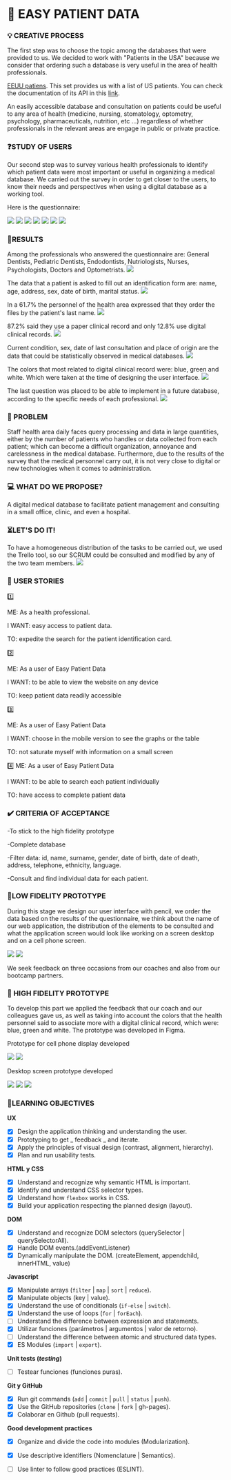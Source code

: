 # :syringe: EASY PATIENT DATA

### :bulb: CREATIVE PROCESS

The first step was to choose the topic among the databases that were provided to us. We decided to work with "Patients in the USA" because we consider that ordering such a database is very useful in the area of health professionals.

[EEUU patiens](src/data/patient/patient.json).
This set provides us with a list of US patients. You can check the documentation of its API in this [link](https://r2.smarthealthit.org/Patient).
 
An easily accessible database and consultation on patients could be useful to any area of health (medicine, nursing, stomatology, optometry, psychology, pharmaceuticals, nutrition, etc ...) regardless of whether professionals in the relevant areas are engage in public or private practice.
 

### :question:STUDY OF USERS
 
Our second step was to survey various health professionals to identify which patient data were most important or useful in organizing a medical database. We carried out the survey in order to get closer to the users, to know their needs and perspectives when using a digital database as a working tool.

Here is the questionnaire:

<img src="src/img/encuesta1.png"> 
<img src="src/img/encuesta1.png"> 
<img src="src/img/encuesta2.png"> 
<img src="src/img/encuesta3.png"> 
<img src="src/img/encuesta4.png"> 
<img src="src/img/encuesta5.png"> 
<img src="src/img/encuesta6.png"> 


### :pencil:RESULTS

Among the professionals who answered the questionnaire are: General Dentists, Pediatric Dentists, Endodontists, Nutriologists, Nurses, Psychologists, Doctors and Optometrists.
<img src="src/respuestas1.png"> 

The data that a patient is asked to fill out an identification form are: name, age, address, sex, date of birth, marital status.
<img src="src/img/respuestas2.png"> 

In a 61.7% the personnel of the health area expressed that they order the files by the patient's last name. 
<img src="src/img/respuestas3.png"> 

87.2% said they use a paper clinical record and only 12.8% use digital clinical records.
<img src="src/img/respuestas4.png">

Current condition, sex, date of last consultation and place of origin are the data that could be statistically observed in medical databases.
<img src="src/img/respuestas5.png">

The colors that most related to digital clinical record were: blue, green and white. Which were taken at the time of designing the user interface.
<img src="src/img/respuestas6.png"> 

The last question was placed to be able to implement in a future database, according to the specific needs of each professional.
<img src="src/img/respuestas7.png"> 

### :rotating_light: PROBLEM

Staff health area daily faces query processing and data in large quantities, either by the number of patients who handles or data collected from each patient; which can become a difficult organization, annoyance and carelessness in the medical database. Furthermore, due to the results of the survey that the medical personnel carry out, it is not very close to digital or new technologies when it comes to administration.

### :computer: WHAT DO WE PROPOSE?

A digital medical database to facilitate patient management and consulting in a small office, clinic, and even a hospital.


### :hourglass_flowing_sand:LET'S DO IT!

To have a homogeneous distribution of the tasks to be carried out, we used the Trello tool, so our SCRUM could be consulted and modified by any of the two team members.
<img src="src/img/trello.png"> 

### :bust_in_silhouette: USER STORIES

:one: 

ME: As a health professional.

I WANT: easy access to patient data.

TO: expedite the search for the patient identification card.

:two:

ME: As a user of Easy Patient Data

I WANT: to be able to view the website on any device

TO: keep patient data readily accessible

:three:

ME: As a user of Easy Patient Data

I WANT: choose in the mobile version to see the graphs or the table

TO: not saturate myself with information on a small screen

:four: 
ME: As a user of Easy Patient Data

I WANT: to be able to search each patient individually

TO: have access to complete patient data


### :heavy_check_mark: CRITERIA OF ACCEPTANCE

-To stick to the high fidelity prototype

-Complete database

-Filter data: id, name, surname, gender, date of birth, date of death, address, telephone, ethnicity, language.

-Consult and find individual data for each patient.


### :vhs:LOW FIDELITY PROTOTYPE

During this stage we design our user interface with pencil, we order the data based on the results of the questionnaire, we think about the name of our web application, the distribution of the elements to be consulted and what the application screen would look like working on a screen desktop and on a cell phone screen.

<img src="src/img/wireframe1.jpg"> 

<img src="src/img/wireframe2.jpg"> 

We seek feedback on three occasions from our coaches and also from our bootcamp partners.

### :iphone: HIGH FIDELITY PROTOTYPE

To develop this part we applied the feedback that our coach and our colleagues gave us, as well as taking into account the colors that the health personnel said to associate more with a digital clinical record, which were: blue, green and white. The prototype was developed in Figma.

Prototype for cell phone display developed

<img src="src/img/prototipoCelular.png">

<img src="src/img/prototipoCelular2.png">


Desktop screen prototype developed

<img src="src/img/prototipoEscritorio.png">

<img src="src/img/prototipoEscritorio2.png">

<img src="src/img/prototipoEscritorio3.png">



### :pushpin:LEARNING OBJECTIVES

 **UX**
- [x] Design the application thinking and understanding the user.
- [x] Prototyping to get _ feedback _ and iterate.
- [x] Apply the principles of visual design (contrast, alignment, hierarchy).
- [x] Plan and run usability tests.

**HTML y CSS**
- [x] Understand and recognize why semantic HTML is important.
- [x] Identify and understand CSS selector types.
- [x] Understand how `flexbox` works in CSS.
- [x] Build your application respecting the planned design (layout).

**DOM**
- [X] Understand and recognize DOM selectors (querySelector | querySelectorAll).
- [X] Handle DOM events.(addEventListener)
- [X] Dynamically manipulate the DOM. (createElement, appendchild, innerHTML, value)

**Javascript**
- [X] Manipulate arrays (`filter` | `map` | `sort` | `reduce`).
- [X] Manipulate objects (key | value).
- [x] Understand the use of conditionals (`if-else` | `switch`).
- [X] Understand the use of loops (`for` | `forEach`).
- [ ] Understand the difference between expression and statements.
- [x] Utilizar funciones (parámetros | argumentos | valor de retorno).
- [ ] Understand the difference between atomic and structured data types.
- [X] ES Modules (`import` | `export`).

**Unit tests (_testing_)**
- [ ] Testear funciones (funciones puras).

 **Git y GitHub**
- [x] Run git commands (`add` | `commit` | `pull` | `status` | `push`).
- [x] Use the GitHub repositories (`clone` | `fork` | gh-pages).
- [x] Colaborar en Github (pull requests).

**Good development practices**
- [x] Organize and divide the code into modules (Modularization).
- [x] Use descriptive identifiers (Nomenclature | Semantics).
- [ ] Use linter to follow good practices (ESLINT).








